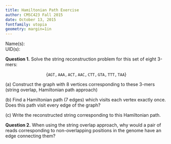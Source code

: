 ```yaml
---
title: Hamiltonian Path Exercise
author: CMSC423 Fall 2015
date: October 13, 2015
fontfamily: utopia
geometry: margin=1in
---
```


Name(s):   
UID(s):  

**Question 1.** Solve the string reconstruction problem for this set of eight 3-mers:

$$
\{\mathtt{AGT,AAA,ACT,AAC,CTT,GTA,TTT,TAA}\}
$$

(a) Construct the graph with 8 vertices corresponding to these 3-mers (string overlap, Hamiltonian path approach)

(b) Find a Hamiltonian path (7 edges) which visits each vertex exactly once. Does this path visit every edge of the graph?

(c) Write the reconstructed string corresponding to this Hamiltonian path.

**Question 2.** When using the string overlap approach, why would a pair of reads corresponding to non-overlapping positions in the genome have an edge connecting them?
